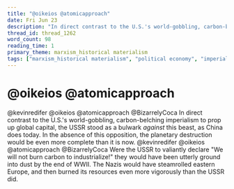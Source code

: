 ```yaml
---
title: "@oikeios @atomicapproach"
date: Fri Jun 23
description: "In direct contrast to the U.S.'s world-gobbling, carbon-belching imperialism to prop up global capital, the USSR stood as a bulwark *against* this beast, as..."
thread_id: thread_1262
word_count: 98
reading_time: 1
primary_theme: marxism_historical materialism
tags: ["marxism_historical materialism", "political economy", "imperialism_colonialism"]
---
```


# @oikeios @atomicapproach

@kevinredifer @oikeios @atomicapproach @BizarrelyCoca In direct contrast to the U.S.'s world-gobbling, carbon-belching imperialism to prop up global capital, the USSR stood as a bulwark *against* this beast, as China does today. In the absence of this opposition, the planetary destruction would be even more complete than it is now. @kevinredifer @oikeios @atomicapproach @BizarrelyCoca Were the USSR to valiantly declare "We will not burn carbon to industrialize!" they would have been utterly ground into dust by the end of WWII. The Nazis would have steamrolled eastern Europe, and then burned its resources even more vigorously than the USSR did.
